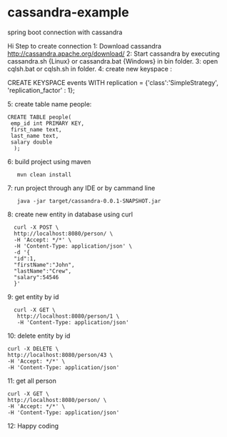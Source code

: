 # cassandra-example
spring boot connection with cassandra

Hi 
Step to create connection
1: Download cassandra http://cassandra.apache.org/download/
2: Start cassandra by executing cassandra.sh {Linux} or cassandra.bat {Windows} in bin folder.
3: open cqlsh.bat or cqlsh.sh in folder.
4: create new keyspace :

   CREATE KEYSPACE events WITH replication = {'class':'SimpleStrategy', 'replication_factor' : 1};

5: create table name people:

    CREATE TABLE people(
     emp_id int PRIMARY KEY,
     first_name text,
     last_name text,
     salary double
      );
   
6: build project using maven 
       
       mvn clean install
       
7: run project through any IDE or by cammand line 

       java -jar target/cassandra-0.0.1-SNAPSHOT.jar

8: create new entity in database using curl
  
      curl -X POST \
      http://localhost:8080/person/ \
      -H 'Accept: */*' \
      -H 'Content-Type: application/json' \
      -d '{
      "id":1,
      "firstName":"John",
      "lastName":"Crew",
      "salary":54546
      }'
 
 9: get entity by id
 
      curl -X GET \
       http://localhost:8080/person/1 \
       -H 'Content-Type: application/json' 
 
 10: delete entity by id
 
    curl -X DELETE \
    http://localhost:8080/person/43 \
    -H 'Accept: */*' \
    -H 'Content-Type: application/json'
 
 11: get all person
 
    curl -X GET \
    http://localhost:8080/person/ \
    -H 'Accept: */*' \
    -H 'Content-Type: application/json' 
 
 12: Happy coding

